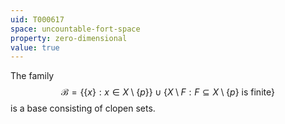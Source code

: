 ```yaml
---
uid: T000617
space: uncountable-fort-space
property: zero-dimensional
value: true
---
```

The family
$$\mathcal{B} = \lbrace \lbrace x \rbrace : x \in X \setminus \lbrace p \rbrace \rbrace \cup \lbrace X \setminus F : F \subseteq X \setminus \lbrace p \rbrace\text{ is finite} \rbrace$$
is a base consisting of clopen sets.

